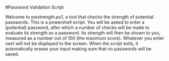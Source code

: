 #Password Validation Script

Welcome to pwstrength.ps1, a tool that checks the strength of potential passwords.
This is a powershell script.
You will be asked to enter a (potential) password, after which a number of checks will be made to evaluate its strength as a password.
Its strength will then be shown to you, measured as a number out of 100 (the maximum score).
Whatever you enter next will not be displayed to the screen.
When the script exits, it automatically erases your input making sure that no passwords will be saved.

